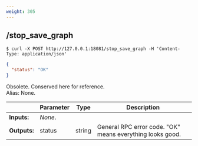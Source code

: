 ```yaml
---
weight: 305
---
```


## **/stop_save_graph**

```shell
$ curl -X POST http://127.0.0.1:18081/stop_save_graph -H 'Content-Type: application/json'
```
```json
{
  "status": "OK"
}
```
Obsolete. Conserved here for reference.  
Alias: None.  

|             | Parameter | Type   | Description
| ---         | ---       | ---    | ---
|**Inputs:**  | *None*.   |        |
|**Outputs:** | status    | string | General RPC error code. "OK" means everything looks good.